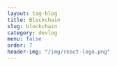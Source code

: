 ```yaml
---
layout: tag-blog
title: Blockchain
slug: blockchain
category: devlog
menu: false
order: 7
header-img: "/img/react-logo.png"
---
```

